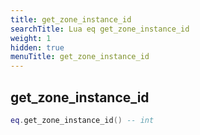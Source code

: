 ```yaml
---
title: get_zone_instance_id
searchTitle: Lua eq get_zone_instance_id
weight: 1
hidden: true
menuTitle: get_zone_instance_id
---
```

## get_zone_instance_id
```lua
eq.get_zone_instance_id() -- int
```